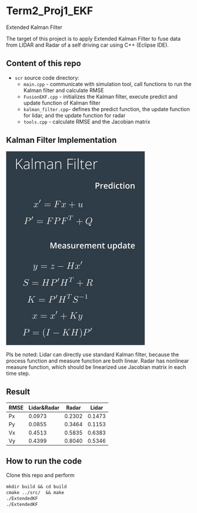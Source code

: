 # Term2_Proj1_EKF
Extended Kalman Filter

The target of this project is to apply Extended Kalman Filter to fuse data from LIDAR and Radar of a self driving car using C++ (Eclipse IDE).

## Content of this repo
- `scr` source code directory:
  - `main.cpp` - communicate with simulation tool, call functions to run the Kalman filter and calculate RMSE
  - `FusionEKF.cpp` - initializes the Kalman filter, execute predict and update function of Kalman filter
  - `kalman_filter.cpp`- defines the predict function, the update function for lidar, and the update function for radar
  - `tools.cpp` - calculate RMSE and the Jacobian matrix

## Kalman Filter Implementation
![Kalman Filter](KF.png)

Pls be noted:
Lidar can directly use standard Kalman filter, because the process function and measure function are both linear.
Radar has nonlinear measure function, which should be linearized use Jacobian matrix in each time step.

## Result


|RMSE |Lidar&Radar  |Radar      |Lidar  |
| --- | --- |--- |--- |
|Px   |0.0973       |0.2302     |0.1473 |
|Py   |0.0855       |0.3464     |0.1153 |
|Vx   |0.4513       |0.5835     |0.6383 |
|Vy   |0.4399       |0.8040     |0.5346 |


## How to run the code
Clone this repo and perform
```
mkdir build && cd build
cmake ../src/  && make
./ExtendedKF 
./ExtendedKF 
```



